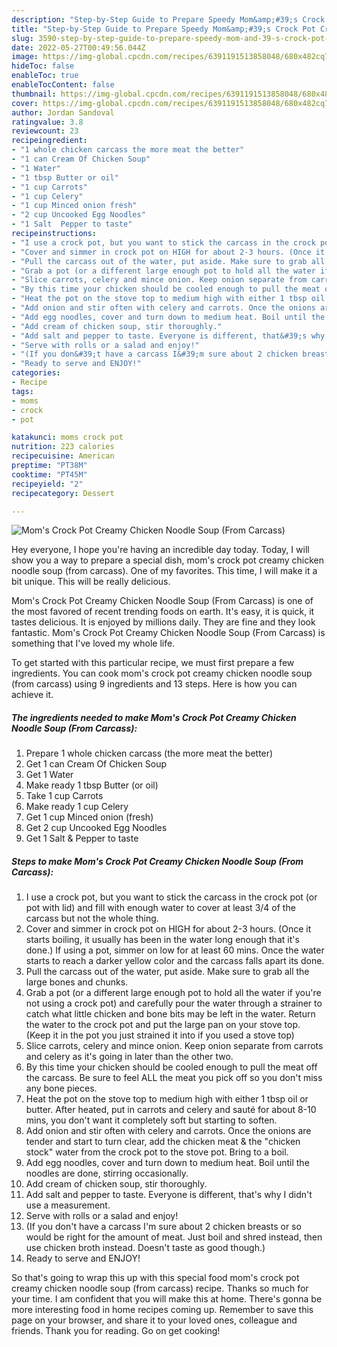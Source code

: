 ```yaml
---
description: "Step-by-Step Guide to Prepare Speedy Mom&amp;#39;s Crock Pot Creamy Chicken Noodle Soup (From Carcass)"
title: "Step-by-Step Guide to Prepare Speedy Mom&amp;#39;s Crock Pot Creamy Chicken Noodle Soup (From Carcass)"
slug: 3590-step-by-step-guide-to-prepare-speedy-mom-and-39-s-crock-pot-creamy-chicken-noodle-soup-from-carcass
date: 2022-05-27T00:49:56.044Z
image: https://img-global.cpcdn.com/recipes/6391191513858048/680x482cq70/moms-crock-pot-creamy-chicken-noodle-soup-from-carcass-recipe-main-photo.jpg
hideToc: false
enableToc: true
enableTocContent: false
thumbnail: https://img-global.cpcdn.com/recipes/6391191513858048/680x482cq70/moms-crock-pot-creamy-chicken-noodle-soup-from-carcass-recipe-main-photo.jpg
cover: https://img-global.cpcdn.com/recipes/6391191513858048/680x482cq70/moms-crock-pot-creamy-chicken-noodle-soup-from-carcass-recipe-main-photo.jpg
author: Jordan Sandoval
ratingvalue: 3.8
reviewcount: 23
recipeingredient:
- "1 whole chicken carcass the more meat the better"
- "1 can Cream Of Chicken Soup"
- "1 Water"
- "1 tbsp Butter or oil"
- "1 cup Carrots"
- "1 cup Celery"
- "1 cup Minced onion fresh"
- "2 cup Uncooked Egg Noodles"
- "1 Salt  Pepper to taste"
recipeinstructions:
- "I use a crock pot, but you want to stick the carcass in the crock pot (or pot with lid) and fill with enough water to cover at least 3/4 of the carcass but not the whole thing."
- "Cover and simmer in crock pot on HIGH for about 2-3 hours. (Once it starts boiling, it usually has been in the water long enough that it&#39;s done.) If using a pot, simmer on low for at least 60 mins. Once the water starts to reach a darker yellow color and the carcass falls apart its done."
- "Pull the carcass out of the water, put aside. Make sure to grab all the large bones and chunks."
- "Grab a pot (or a different large enough pot to hold all the water if you&#39;re not using a crock pot) and carefully pour the water through a strainer to catch what little chicken and bone bits may be left in the water. Return the water to the crock pot and put the large pan on your stove top. (Keep it in the pot you just strained it into if you used a stove top)"
- "Slice carrots, celery and mince onion. Keep onion separate from carrots and celery as it&#39;s going in later than the other two."
- "By this time your chicken should be cooled enough to pull the meat off the carcass. Be sure to feel ALL the meat you pick off so you don&#39;t miss any bone pieces."
- "Heat the pot on the stove top to medium high with either 1 tbsp oil or butter. After heated, put in carrots and celery and sauté for about 8-10 mins, you don&#39;t want it completely soft but starting to soften."
- "Add onion and stir often with celery and carrots. Once the onions are tender and start to turn clear, add the chicken meat &amp; the &#34;chicken stock&#34; water from the crock pot to the stove pot. Bring to a boil."
- "Add egg noodles, cover and turn down to medium heat. Boil until the noodles are done, stirring occasionally."
- "Add cream of chicken soup, stir thoroughly."
- "Add salt and pepper to taste. Everyone is different, that&#39;s why I didn&#39;t use a measurement."
- "Serve with rolls or a salad and enjoy!"
- "(If you don&#39;t have a carcass I&#39;m sure about 2 chicken breasts or so would be right for the amount of meat. Just boil and shred instead, then use chicken broth instead. Doesn&#39;t taste as good though.)"
- "Ready to serve and ENJOY!"
categories:
- Recipe
tags:
- moms
- crock
- pot

katakunci: moms crock pot 
nutrition: 223 calories
recipecuisine: American
preptime: "PT38M"
cooktime: "PT45M"
recipeyield: "2"
recipecategory: Dessert

---
```



![Mom&#39;s Crock Pot Creamy Chicken Noodle Soup (From Carcass)](https://img-global.cpcdn.com/recipes/6391191513858048/680x482cq70/moms-crock-pot-creamy-chicken-noodle-soup-from-carcass-recipe-main-photo.jpg)

Hey everyone, I hope you're having an incredible day today. Today, I will show you a way to prepare a special dish, mom&#39;s crock pot creamy chicken noodle soup (from carcass). One of my favorites. This time, I will make it a bit unique. This will be really delicious.

Mom&#39;s Crock Pot Creamy Chicken Noodle Soup (From Carcass) is one of the most favored of recent trending foods on earth. It's easy, it is quick, it tastes delicious. It is enjoyed by millions daily. They are fine and they look fantastic. Mom&#39;s Crock Pot Creamy Chicken Noodle Soup (From Carcass) is something that I've loved my whole life.




To get started with this particular recipe, we must first prepare a few ingredients. You can cook mom&#39;s crock pot creamy chicken noodle soup (from carcass) using 9 ingredients and 13 steps. Here is how you can achieve it.

<!--inarticleads1-->

##### The ingredients needed to make Mom&#39;s Crock Pot Creamy Chicken Noodle Soup (From Carcass):

1. Prepare 1 whole chicken carcass (the more meat the better)
1. Get 1 can Cream Of Chicken Soup
1. Get 1 Water
1. Make ready 1 tbsp Butter (or oil)
1. Take 1 cup Carrots
1. Make ready 1 cup Celery
1. Get 1 cup Minced onion (fresh)
1. Get 2 cup Uncooked Egg Noodles
1. Get 1 Salt &amp; Pepper to taste




<!--inarticleads2-->

##### Steps to make Mom&#39;s Crock Pot Creamy Chicken Noodle Soup (From Carcass):

1. I use a crock pot, but you want to stick the carcass in the crock pot (or pot with lid) and fill with enough water to cover at least 3/4 of the carcass but not the whole thing.
1. Cover and simmer in crock pot on HIGH for about 2-3 hours. (Once it starts boiling, it usually has been in the water long enough that it&#39;s done.) If using a pot, simmer on low for at least 60 mins. Once the water starts to reach a darker yellow color and the carcass falls apart its done.
1. Pull the carcass out of the water, put aside. Make sure to grab all the large bones and chunks.
1. Grab a pot (or a different large enough pot to hold all the water if you&#39;re not using a crock pot) and carefully pour the water through a strainer to catch what little chicken and bone bits may be left in the water. Return the water to the crock pot and put the large pan on your stove top. (Keep it in the pot you just strained it into if you used a stove top)
1. Slice carrots, celery and mince onion. Keep onion separate from carrots and celery as it&#39;s going in later than the other two.
1. By this time your chicken should be cooled enough to pull the meat off the carcass. Be sure to feel ALL the meat you pick off so you don&#39;t miss any bone pieces.
1. Heat the pot on the stove top to medium high with either 1 tbsp oil or butter. After heated, put in carrots and celery and sauté for about 8-10 mins, you don&#39;t want it completely soft but starting to soften.
1. Add onion and stir often with celery and carrots. Once the onions are tender and start to turn clear, add the chicken meat &amp; the &#34;chicken stock&#34; water from the crock pot to the stove pot. Bring to a boil.
1. Add egg noodles, cover and turn down to medium heat. Boil until the noodles are done, stirring occasionally.
1. Add cream of chicken soup, stir thoroughly.
1. Add salt and pepper to taste. Everyone is different, that&#39;s why I didn&#39;t use a measurement.
1. Serve with rolls or a salad and enjoy!
1. (If you don&#39;t have a carcass I&#39;m sure about 2 chicken breasts or so would be right for the amount of meat. Just boil and shred instead, then use chicken broth instead. Doesn&#39;t taste as good though.)
1. Ready to serve and ENJOY!



So that's going to wrap this up with this special food mom&#39;s crock pot creamy chicken noodle soup (from carcass) recipe. Thanks so much for your time. I am confident that you will make this at home. There's gonna be more interesting food in home recipes coming up. Remember to save this page on your browser, and share it to your loved ones, colleague and friends. Thank you for reading. Go on get cooking!

